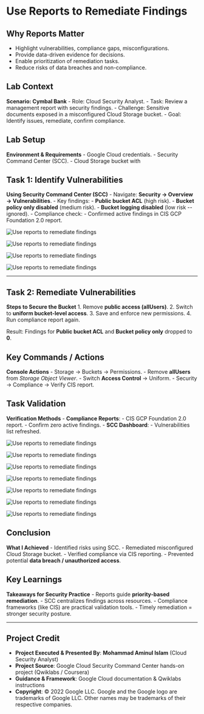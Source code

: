 # Use Reports to Remediate Findings

## Why Reports Matter

-   Highlight vulnerabilities, compliance gaps, misconfigurations.
-   Provide data-driven evidence for decisions.
-   Enable prioritization of remediation tasks.
-   Reduce risks of data breaches and non-compliance.

## Lab Context

**Scenario: Cymbal Bank** - Role: Cloud Security Analyst. - Task:
Review a management report with security findings. - Challenge:
Sensitive documents exposed in a misconfigured Cloud Storage bucket. -
Goal: Identify issues, remediate, confirm compliance.

## Lab Setup

**Environment & Requirements** - Google Cloud credentials. -
Security Command Center (SCC). - Cloud Storage bucket with


## Task 1: Identify Vulnerabilities

**Using Security Command Center (SCC)** - Navigate: **Security →
Overview → Vulnerabilities**. - Key findings: - **Public bucket ACL**
(high risk). - **Bucket policy only disabled** (medium risk). - **Bucket
logging disabled** (low risk -- ignored). - Compliance check: -
Confirmed active findings in CIS GCP Foundation 2.0 report.

![Use reports to remediate findings](https://github.com/aminbiography/Google-Cloud-Cybersecurity-Professional-Certificate/blob/main/bar-graph-chart-image/Use%20reports%20to%20remediate%20findings-01.png?raw=true)

![Use reports to remediate findings](https://github.com/aminbiography/Google-Cloud-Cybersecurity-Professional-Certificate/blob/main/bar-graph-chart-image/Use%20reports%20to%20remediate%20findings-02.png)

![Use reports to remediate findings](https://github.com/aminbiography/Google-Cloud-Cybersecurity-Professional-Certificate/blob/main/bar-graph-chart-image/Use%20reports%20to%20remediate%20findings-03.png)

![Use reports to remediate findings](https://github.com/aminbiography/Google-Cloud-Cybersecurity-Professional-Certificate/blob/main/bar-graph-chart-image/Use%20reports%20to%20remediate%20findings-05.png)

---

## Task 2: Remediate Vulnerabilities

**Steps to Secure the Bucket** 1. Remove **public access (allUsers)**.
2. Switch to **uniform bucket-level access**. 3. Save and enforce new
permissions. 4. Run compliance report again.

Result: Findings for **Public bucket ACL** and **Bucket policy only**
dropped to **0**.

## Key Commands / Actions

**Console Actions** - Storage → Buckets → Permissions. - Remove
**allUsers** from *Storage Object Viewer*. - Switch **Access Control** →
Uniform. - Security → Compliance → Verify CIS report.

## Task Validation

**Verification Methods** - **Compliance Reports**: - CIS GCP Foundation
2.0 report. - Confirm zero active findings. - **SCC Dashboard**: -
Vulnerabilities list refreshed.

![Use reports to remediate findings](https://github.com/aminbiography/Google-Cloud-Cybersecurity-Professional-Certificate/blob/main/bar-graph-chart-image/Use%20reports%20to%20remediate%20findings-06.png)

![Use reports to remediate findings](https://github.com/aminbiography/Google-Cloud-Cybersecurity-Professional-Certificate/blob/main/bar-graph-chart-image/Use%20reports%20to%20remediate%20findings-07.png)

![Use reports to remediate findings](https://github.com/aminbiography/Google-Cloud-Cybersecurity-Professional-Certificate/blob/main/bar-graph-chart-image/Use%20reports%20to%20remediate%20findings-08.png)

![Use reports to remediate findings](https://github.com/aminbiography/Google-Cloud-Cybersecurity-Professional-Certificate/blob/main/bar-graph-chart-image/Use%20reports%20to%20remediate%20findings-09.png)

![Use reports to remediate findings](https://github.com/aminbiography/Google-Cloud-Cybersecurity-Professional-Certificate/blob/main/bar-graph-chart-image/Use%20reports%20to%20remediate%20findings-10.png)

![Use reports to remediate findings](https://github.com/aminbiography/Google-Cloud-Cybersecurity-Professional-Certificate/blob/main/bar-graph-chart-image/Use%20reports%20to%20remediate%20findings-11.png)

![Use reports to remediate findings](https://github.com/aminbiography/Google-Cloud-Cybersecurity-Professional-Certificate/blob/main/bar-graph-chart-image/Use%20reports%20to%20remediate%20findings-12.png)

## Conclusion

**What I Achieved** - Identified risks using SCC. - Remediated
misconfigured Cloud Storage bucket. - Verified compliance via CIS
reporting. - Prevented potential **data breach / unauthorized access**.

## Key Learnings

**Takeaways for Security Practice** - Reports guide **priority-based
remediation**. - SCC centralizes findings across resources. - Compliance
frameworks (like CIS) are practical validation tools. - Timely
remediation = stronger security posture.

---

## Project Credit  
- **Project Executed & Presented By**: **Mohammad Aminul Islam** (Cloud Security Analyst)  
- **Project Source**: Google Cloud Security Command Center hands-on project (Qwiklabs / Coursera)  
- **Guidance & Framework**: Google Cloud documentation & Qwiklabs instructions  
- **Copyright**: © 2022 Google LLC. Google and the Google logo are trademarks of Google LLC. Other names may be trademarks of their respective companies.  


